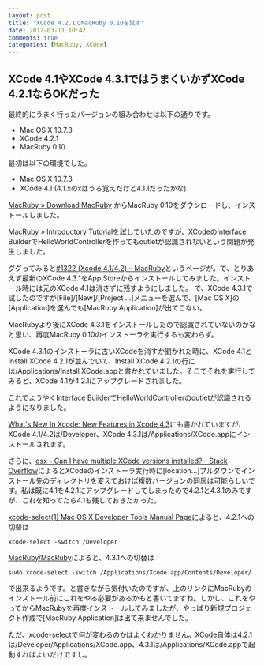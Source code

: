 ```yaml
---
layout: post
title: "XCode 4.2.1でMacRuby 0.10を試す"
date: 2012-03-11 10:42
comments: true
categories: [MacRuby, XCode]
---
```

## XCode 4.1やXCode 4.3.1ではうまくいかずXCode 4.2.1ならOKだった
最終的にうまく行ったバージョンの組み合わせは以下の通りです。

* Mac OS X 10.7.3
* XCode 4.2.1
* MacRuby 0.10

最初は以下の環境でした。

* Mac OS X 10.7.3
* XCode 4.1 (4.1.xのxはうろ覚えだけど4.1.1だったかな)

[MacRuby » Download MacRuby](http://www.macruby.org/downloads.html)
からMacRuby 0.10をダウンロードし、インストールしました。

[MacRuby » Introductory Tutorial](http://www.macruby.org/documentation/tutorial.html)を試していたのですが、XCodeのInterface BuilderでHelloWorldControllerを作ってもoutletが認識されないという問題が発生しました。

ググってみると[#1322 (Xcode 4.1/4.2) – MacRuby](http://www.macruby.org/trac/ticket/1322)というページが。で、とりあえず最新のXCode 4.3.1をApp Storeからインストールしてみました。インストール時には元のXCode 4.1は消さずに残すようにしました。
で、XCode 4.3.1で試したのですが[File]/[New]/[Project ...]メニューを選んで、[Mac OS X]の[Application]を選んでも[MacRuby Application]が出てこない。

MacRubyより後にXCode 4.3.1をインストールしたので認識されていないのかなと思い、再度MacRuby 0.10のインストーラを実行するも変わらず。

XCode 4.3.1のインストーラに古いXCodeを消すか聞かれた時に、XCode 4.1とInstall XCode 4.2.1が並んでいて、Install XCode 4.2.1の行には/Applications/Install XCode.appと書かれていました。そこでそれを実行してみると、XCode 4.1が4.2.1にアップグレードされました。

これでようやくInterface BuilderでHelloWorldControllerのoutletが認識されるようになりました。

[What's New In Xcode: New Features in Xcode 4.3](https://developer.apple.com/library/mac/#documentation/DeveloperTools/Conceptual/WhatsNewXcode/Articles/xcode_4_3.html)にも書かれていますが、XCode 4.1/4.2は/Developer、XCode 4.3.1は/Applications/XCode.appにインストールされます。

さらに、[osx - Can I have multiple XCode versions installed? - Stack Overflow](http://stackoverflow.com/questions/669367/can-i-have-multiple-xcode-versions-installed)によるとXCodeのインストーラ実行時に[location...]プルダウンでインストール先のディレクトリを変えておけば複数バージョンの同居は可能らしいです。私は既に4.1を4.2.1にアップグレードしてしまったので4.2.1と4.3.1のみですが、これを知ってたら4.1も残しておきたかった。

[xcode-select(1) Mac OS X Developer Tools Manual Page](https://developer.apple.com/library/mac/#documentation/Darwin/Reference/ManPages/man1/xcode-select.1.html)によると、4.2.1への切替は
```
xcode-select -switch /Developer
```
[MacRuby/MacRuby](https://github.com/MacRuby/MacRuby)によると、4.3.1への切替は
```
sudo xcode-select -switch /Applications/Xcode.app/Contents/Developer/
```
で出来るようです。と書きながら気付いたのですが、上のリンクにMacRubyのインストール前にこれをやる必要があるかもと書いてますね。しかし、これをやってからMacRubyを再度インストールしてみましたが、やっぱり新規プロジェクト作成で[MacRuby Application]は出て来ませんでした。

ただ、xcode-selectで何が変わるのかはよくわかりません。XCode自体は4.2.1は/Developer/Applications/XCode.app、4.3.1は/Applications/XCode.appで起動すればよいだけですし。
